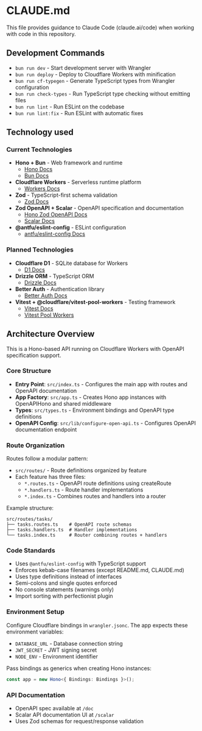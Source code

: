 # CLAUDE.md

This file provides guidance to Claude Code (claude.ai/code) when working with code in this repository.

## Development Commands

- `bun run dev` - Start development server with Wrangler
- `bun run deploy` - Deploy to Cloudflare Workers with minification
- `bun run cf-typegen` - Generate TypeScript types from Wrangler configuration
- `bun run check-types` - Run TypeScript type checking without emitting files
- `bun run lint` - Run ESLint on the codebase
- `bun run lint:fix` - Run ESLint with automatic fixes

## Technology used

### Current Technologies
- **Hono + Bun** - Web framework and runtime
  - [Hono Docs](https://hono.dev/)
  - [Bun Docs](https://bun.sh/docs)
- **Cloudflare Workers** - Serverless runtime platform
  - [Workers Docs](https://developers.cloudflare.com/workers/)
- **Zod** - TypeScript-first schema validation
  - [Zod Docs](https://zod.dev/)
- **Zod OpenAPI + Scalar** - OpenAPI specification and documentation
  - [Hono Zod OpenAPI Docs](https://github.com/honojs/middleware/tree/main/packages/zod-openapi)
  - [Scalar Docs](https://docs.scalar.com/)
- **@antfu/eslint-config** - ESLint configuration
  - [antfu/eslint-config Docs](https://github.com/antfu/eslint-config)

### Planned Technologies
- **Cloudflare D1** - SQLite database for Workers
  - [D1 Docs](https://developers.cloudflare.com/d1/)
- **Drizzle ORM** - TypeScript ORM
  - [Drizzle Docs](https://orm.drizzle.team/)
- **Better Auth** - Authentication library
  - [Better Auth Docs](https://www.better-auth.com/)
- **Vitest + @cloudflare/vitest-pool-workers** - Testing framework
  - [Vitest Docs](https://vitest.dev/)
  - [Vitest Pool Workers](https://github.com/cloudflare/workers-sdk/tree/main/packages/vitest-pool-workers)

## Architecture Overview

This is a Hono-based API running on Cloudflare Workers with OpenAPI specification support.

### Core Structure

- **Entry Point**: `src/index.ts` - Configures the main app with routes and OpenAPI documentation
- **App Factory**: `src/app.ts` - Creates Hono app instances with OpenAPIHono and shared middleware
- **Types**: `src/types.ts` - Environment bindings and OpenAPI type definitions
- **OpenAPI Config**: `src/lib/configure-open-api.ts` - Configures OpenAPI documentation endpoint

### Route Organization

Routes follow a modular pattern:
- `src/routes/` - Route definitions organized by feature
- Each feature has three files:
  - `*.routes.ts` - OpenAPI route definitions using createRoute
  - `*.handlers.ts` - Route handler implementations
  - `*.index.ts` - Combines routes and handlers into a router

Example structure:
```
src/routes/tasks/
├── tasks.routes.ts    # OpenAPI route schemas
├── tasks.handlers.ts  # Handler implementations
└── tasks.index.ts     # Router combining routes + handlers
```

### Code Standards

- Uses `@antfu/eslint-config` with TypeScript support
- Enforces kebab-case filenames (except README.md, CLAUDE.md)
- Uses type definitions instead of interfaces
- Semi-colons and single quotes enforced
- No console statements (warnings only)
- Import sorting with perfectionist plugin

### Environment Setup

Configure Cloudflare bindings in `wrangler.jsonc`. The app expects these environment variables:
- `DATABASE_URL` - Database connection string
- `JWT_SECRET` - JWT signing secret
- `NODE_ENV` - Environment identifier

Pass bindings as generics when creating Hono instances:
```ts
const app = new Hono<{ Bindings: Bindings }>();
```

### API Documentation

- OpenAPI spec available at `/doc`
- Scalar API documentation UI at `/scalar`
- Uses Zod schemas for request/response validation